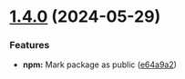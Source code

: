 # [1.4.0](https://github.com/Famcache/node-famcache/compare/v1.3.0...v1.4.0) (2024-05-29)


### Features

* **npm:** Mark package as public ([e64a9a2](https://github.com/Famcache/node-famcache/commit/e64a9a21c62a2e737a38cba7b5a909479fbc9cce))

